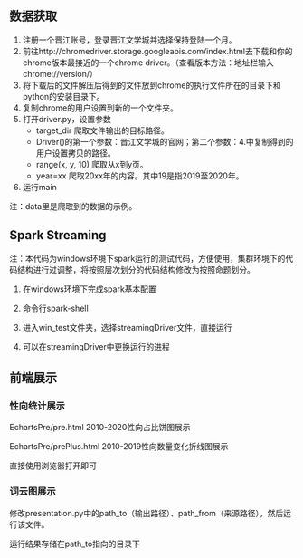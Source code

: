 ## 数据获取

1. 注册一个晋江账号，登录晋江文学城并选择保持登陆一个月。
2. 前往http://chromedriver.storage.googleapis.com/index.html去下载和你的chrome版本最接近的一个chrome driver。（查看版本方法：地址栏输入chrome://version/）
3. 将下载后的文件解压后得到的文件放到chrome的执行文件所在的目录下和python的安装目录下。
4. 复制chrome的用户设置到新的一个文件夹。
5. 打开driver.py，设置参数
   - target_dir 爬取文件输出的目标路径。
   - Driver()的第一个参数：晋江文学城的官网；第二个参数：4.中复制得到的用户设置拷贝的路径。
   - range(x, y, 10) 爬取从x到y页。
   - year=xx 爬取20xx年的内容。其中19是指2019至2020年。
6. 运行main

注：data里是爬取到的数据的示例。

## Spark Streaming

注：本代码为windows环境下spark运行的测试代码，方便使用，集群环境下的代码结构进行过调整，将按照层次划分的代码结构修改为按照命题划分。

1. 在windows环境下完成spark基本配置

2. 命令行spark-shell
3. 进入win_test文件夹，选择streamingDriver文件，直接运行
4. 可以在streamingDriver中更换运行的进程

## 前端展示

### 性向统计展示

EchartsPre/pre.html 2010-2020性向占比饼图展示

EchartsPre/prePlus.html 2010-2019性向数量变化折线图展示

直接使用浏览器打开即可

### 词云图展示

修改presentation.py中的path_to（输出路径）、path_from（来源路径），然后运行该文件。

运行结果存储在path_to指向的目录下